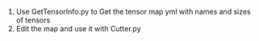 1. Use GetTensorInfo.py to Get the tensor map yml with names and sizes of tensors
2. Edit the map and use it with Cutter.py
